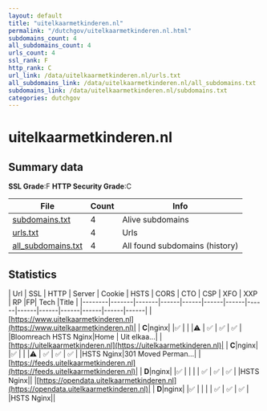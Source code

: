 ```yaml
---
layout: default
title: "uitelkaarmetkinderen.nl"
permalink: "/dutchgov/uitelkaarmetkinderen.nl.html"
subdomains_count: 4
all_subdomains_count: 4
urls_count: 4
ssl_rank: F
http_rank: C
url_link: /data/uitelkaarmetkinderen.nl/urls.txt
all_subdomains_link: /data/uitelkaarmetkinderen.nl/all_subdomains.txt
subdomains_link: /data/uitelkaarmetkinderen.nl/subdomains.txt
categories: dutchgov
---
```



# uitelkaarmetkinderen.nl
## Summary data


**SSL Grade**:F
**HTTP Security Grade**:C


| File       | Count | Info |
|------------|-------|------|
|[subdomains.txt](/data/uitelkaarmetkinderen.nl/subdomains.txt)|4|Alive subdomains|
|[urls.txt](/data/uitelkaarmetkinderen.nl/urls.txt)|4|Urls|
|[all_subdomains.txt](/data/uitelkaarmetkinderen.nl/all_subdomains.txt)|4|All found subdomains (history)|


## Statistics


| Url | SSL | HTTP | Server | Cookie | HSTS | CORS | CTO | CSP | XFO | XXP | RP |FP| Tech |Title |
|--------|-------|-------|------|------|------|------|------|------|------|------|------|------|------|
|[https://www.uitelkaarmetkinderen.nl](https://www.uitelkaarmetkinderen.nl)| | **C**|nginx| |:white_check_mark: | | |:warning: | :white_check_mark: | :white_check_mark: | :white_check_mark: | |Bloomreach HSTS Nginx|Home | Uit elkaa...|
|[https://uitelkaarmetkinderen.nl](https://uitelkaarmetkinderen.nl)| | **C**|nginx| |:white_check_mark: | | |:warning: | :white_check_mark: | :white_check_mark: | :white_check_mark: | |HSTS Nginx|301 Moved Perman...|
|[https://feeds.uitelkaarmetkinderen.nl](https://feeds.uitelkaarmetkinderen.nl)| | **D**|nginx| |:white_check_mark: | | | | :white_check_mark: | :white_check_mark: | :white_check_mark: | |HSTS Nginx||
|[https://opendata.uitelkaarmetkinderen.nl](https://opendata.uitelkaarmetkinderen.nl)| | **D**|nginx| |:white_check_mark: | | | | :white_check_mark: | :white_check_mark: | :white_check_mark: | |HSTS Nginx||